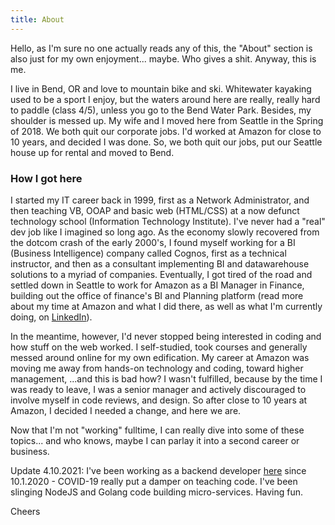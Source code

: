 ```yaml
---
title: About
---
```


Hello, as I'm sure no one actually reads any of this, the "About" section is also just for my own enjoyment... maybe. Who gives a shit. Anyway, this is me.

I live in Bend, OR and love to mountain bike and ski. Whitewater kayaking used to be a sport I enjoy, but the waters around here are really, really hard to paddle (class 4/5), unless you go to the Bend Water Park. Besides, my shoulder is messed up. My wife and I moved here from Seattle in the Spring of 2018. We both quit our corporate jobs. I'd worked at Amazon for close to 10 years, and decided I was done. So, we both quit our jobs, put our Seattle house up for rental and moved to Bend. 

### How I got here

I started my IT career back in 1999, first as a Network Administrator, and then teaching VB, OOAP and basic web (HTML/CSS) at a now defunct technology school (Information Technology Institute). I've never had a "real" dev job like I imagined so long ago. As the economy slowly recovered from the dotcom crash of the early 2000's, I found myself working for a BI (Business Intelligence) company called Cognos, first as a technical instructor, and then as a consultant implementing BI and datawarehouse solutions to a myriad of companies. Eventually, I got tired of the road and settled down in Seattle to work for Amazon as a BI Manager in Finance, building out the office of finance's BI and Planning platform (read more about my time at Amazon and what I did there, as well as what I'm currently doing, on [LinkedIn](https://www.linkedin.com/in/calvincheng/)).   

In the meantime, however, I'd never stopped being interested in coding and how stuff on the web worked. I self-studied, took courses and generally messed around online for my own edification. My career at Amazon was moving me away from hands-on technology and coding, toward higher management, ...and this is bad how? I wasn't fulfilled, because by the time I was ready to leave, I was a senior manager and actively discouraged to involve myself in code reviews, and design. So after close to 10 years at Amazon, I decided I needed a change, and here we are. 

Now that I'm not "working" fulltime, I can really dive into some of these topics... and who knows, maybe I can parlay it into a second career or business. 

Update 4.10.2021: I've been working as a backend developer [here](https://www.linkedin.com/in/calvincheng/) since 10.1.2020 - COVID-19 really put a damper on teaching code. I've been slinging NodeJS and Golang code building micro-services. Having fun.

Cheers
